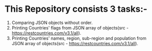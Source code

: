 # This Repository consists 3 tasks:-
1. Comparing JSON objects without order.
2. Printing Countries' flags from JSON array of objects(src - https://restcountries.com/v3.1/all).
3. Printing Countries' names, region, sub-region and population from JSON array of objects(src - https://restcountries.com/v3.1/all).